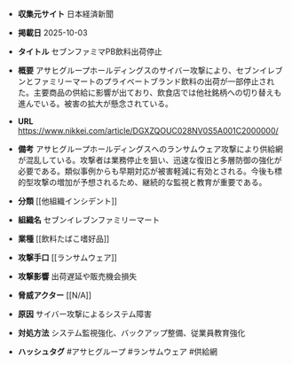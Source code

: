 - **収集元サイト**
日本経済新聞

- **掲載日**
2025-10-03

- **タイトル**
セブンファミマPB飲料出荷停止

- **概要**
アサヒグループホールディングスのサイバー攻撃により、セブンイレブンとファミリーマートのプライベートブランド飲料の出荷が一部停止された。主要商品の供給に影響が出ており、飲食店では他社銘柄への切り替えも進んでいる。被害の拡大が懸念されている。

- **URL**
https://www.nikkei.com/article/DGXZQOUC028NV0S5A001C2000000/

- **備考**
アサヒグループホールディングスへのランサムウェア攻撃により供給網が混乱している。攻撃者は業務停止を狙い、迅速な復旧と多層防御の強化が必要である。類似事例からも早期対応が被害軽減に有効とされる。今後も標的型攻撃の増加が予想されるため、継続的な監視と教育が重要である。

- **分類**
[[他組織インシデント]]

- **組織名**
セブンイレブンファミリーマート

- **業種**
[[飲料たばこ嗜好品]]

- **攻撃手口**
[[ランサムウェア]]

- **攻撃影響**
出荷遅延や販売機会損失

- **脅威アクター**
[[N/A]]

- **原因**
サイバー攻撃によるシステム障害

- **対処方法**
システム監視強化、バックアップ整備、従業員教育強化

- **ハッシュタグ**
#アサヒグループ #ランサムウェア #供給網
